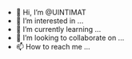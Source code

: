 - 👋 Hi, I’m @UINTIMAT
- 👀 I’m interested in ...
- 🌱 I’m currently learning ...
- 💞️ I’m looking to collaborate on ...
- 📫 How to reach me ...

<!---
UINTIMAT/UINTIMAT is a ✨ special ✨ repository because its `README.md` (this file) appears on your GitHub profile.
You can click the Preview link to take a look at your changes.
--->

